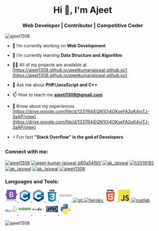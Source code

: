 <h1 align="center">Hi 👋, I'm Ajeet</h1>
<h3 align="center">Web Developer | Contributor | Competitive Coder</h3>

<p align="left"> <img src="https://komarev.com/ghpvc/?username=ajeet1308&label=Profile%20views&color=0e75b6&style=flat" alt="ajeet1308" /> </p>


- 🔭 I’m currently working on **Web Development**

- 🌱 I’m currently learning **Data Structure and Algorithm**

- 👨‍💻 All of my projects are available at [https://ajeet1308.github.io/ajeetkumarjaiswal.github.io/](https://ajeet1308.github.io/ajeetkumarjaiswal.github.io/)

- 💬 Ask me about **PHP/JavaScript and C++**

- 📫 How to reach me **ajeetj1308@gmail.com**

- 📄 Know about my experiences [https://drive.google.com/file/d/1337R4jEQN1Oj4OKseFA2pK4viTJ-3aAP/view](https://drive.google.com/file/d/1337R4jEQN1Oj4OKseFA2pK4viTJ-3aAP/view)

- ⚡ Fun fact **"Stack Overflow" is the god of Developers**



<h3 align="left">Connect with me:</h3>
<p align="left">
<a href="https://dev.to/ajeet1308" target="blank"><img align="center" src="https://raw.githubusercontent.com/rahuldkjain/github-profile-readme-generator/master/src/images/icons/Social/devto.svg" alt="ajeet1308" height="30" width="40" /></a>
<a href="https://linkedin.com/in/ajeet-kumar-jaiswal-b60a541b1/" target="blank"><img align="center" src="https://raw.githubusercontent.com/rahuldkjain/github-profile-readme-generator/master/src/images/icons/Social/linked-in-alt.svg" alt="ajeet-kumar-jaiswal-b60a541b1/" height="30" width="40" /></a>
<a href="https://www.codechef.com/users/ak_jaiswal" target="blank"><img align="center" src="https://cdn.jsdelivr.net/npm/simple-icons@3.1.0/icons/codechef.svg" alt="ak_jaiswal" height="30" width="40" /></a>
<a href="https://www.hackerrank.com/h2019192" target="blank"><img align="center" src="https://raw.githubusercontent.com/rahuldkjain/github-profile-readme-generator/master/src/images/icons/Social/hackerrank.svg" alt="h2019192" height="30" width="40" /></a>
<a href="https://codeforces.com/profile/ak_jaiswal" target="blank"><img align="center" src="https://raw.githubusercontent.com/rahuldkjain/github-profile-readme-generator/master/src/images/icons/Social/codeforces.svg" alt="ak_jaiswal" height="30" width="40" /></a>
<a href="https://www.leetcode.com/ak_jaiswal" target="blank"><img align="center" src="https://raw.githubusercontent.com/rahuldkjain/github-profile-readme-generator/master/src/images/icons/Social/leet-code.svg" alt="ak_jaiswal" height="30" width="40" /></a>
<a href="https://auth.geeksforgeeks.org/user/ajeetj1308" target="blank"><img align="center" src="https://raw.githubusercontent.com/rahuldkjain/github-profile-readme-generator/master/src/images/icons/Social/geeks-for-geeks.svg" alt="ajeetj1308" height="30" width="40" /></a>
</p>

<h3 align="left">Languages and Tools:</h3>
<p align="left"> <a href="https://getbootstrap.com" target="_blank" rel="noreferrer"> <img src="https://raw.githubusercontent.com/devicons/devicon/master/icons/bootstrap/bootstrap-plain-wordmark.svg" alt="bootstrap" width="40" height="40"/> </a> <a href="https://www.cprogramming.com/" target="_blank" rel="noreferrer"> <img src="https://raw.githubusercontent.com/devicons/devicon/master/icons/c/c-original.svg" alt="c" width="40" height="40"/> </a> <a href="https://www.w3schools.com/cpp/" target="_blank" rel="noreferrer"> <img src="https://raw.githubusercontent.com/devicons/devicon/master/icons/cplusplus/cplusplus-original.svg" alt="cplusplus" width="40" height="40"/> </a> <a href="https://www.w3schools.com/css/" target="_blank" rel="noreferrer"> <img src="https://raw.githubusercontent.com/devicons/devicon/master/icons/css3/css3-original-wordmark.svg" alt="css3" width="40" height="40"/> </a> <a href="https://expressjs.com" target="_blank" rel="noreferrer"> <img src="https://raw.githubusercontent.com/devicons/devicon/master/icons/express/express-original-wordmark.svg" alt="express" width="40" height="40"/> </a> <a href="https://git-scm.com/" target="_blank" rel="noreferrer"> <img src="https://www.vectorlogo.zone/logos/git-scm/git-scm-icon.svg" alt="git" width="40" height="40"/> </a> <a href="https://heroku.com" target="_blank" rel="noreferrer"> <img src="https://www.vectorlogo.zone/logos/heroku/heroku-icon.svg" alt="heroku" width="40" height="40"/> </a> <a href="https://www.w3.org/html/" target="_blank" rel="noreferrer"> <img src="https://raw.githubusercontent.com/devicons/devicon/master/icons/html5/html5-original-wordmark.svg" alt="html5" width="40" height="40"/> </a> <a href="https://developer.mozilla.org/en-US/docs/Web/JavaScript" target="_blank" rel="noreferrer"> <img src="https://raw.githubusercontent.com/devicons/devicon/master/icons/javascript/javascript-original.svg" alt="javascript" width="40" height="40"/> </a> <a href="https://www.mathworks.com/" target="_blank" rel="noreferrer"> <img src="https://upload.wikimedia.org/wikipedia/commons/2/21/Matlab_Logo.png" alt="matlab" width="40" height="40"/> </a> <a href="https://www.mysql.com/" target="_blank" rel="noreferrer"> <img src="https://raw.githubusercontent.com/devicons/devicon/master/icons/mysql/mysql-original-wordmark.svg" alt="mysql" width="40" height="40"/> </a> <a href="https://www.nginx.com" target="_blank" rel="noreferrer"> <img src="https://raw.githubusercontent.com/devicons/devicon/master/icons/nginx/nginx-original.svg" alt="nginx" width="40" height="40"/> </a> <a href="https://nodejs.org" target="_blank" rel="noreferrer"> <img src="https://raw.githubusercontent.com/devicons/devicon/master/icons/nodejs/nodejs-original-wordmark.svg" alt="nodejs" width="40" height="40"/> </a> <a href="https://www.php.net" target="_blank" rel="noreferrer"> <img src="https://raw.githubusercontent.com/devicons/devicon/master/icons/php/php-original.svg" alt="php" width="40" height="40"/> </a> <a href="https://www.python.org" target="_blank" rel="noreferrer"> <img src="https://raw.githubusercontent.com/devicons/devicon/master/icons/python/python-original.svg" alt="python" width="40" height="40"/> </a> </p>

<p>&nbsp;<img align="left" src="https://github-readme-stats.vercel.app/api?username=ajeet1308&show_icons=true&locale=en" alt="ajeet1308" /></p>


